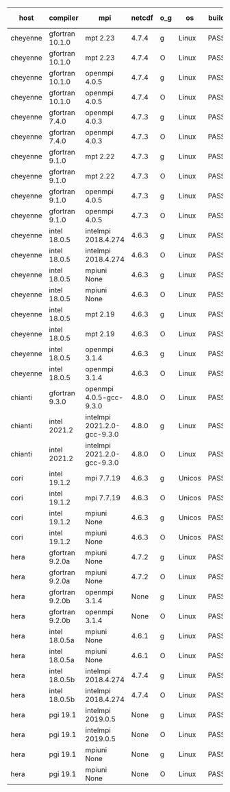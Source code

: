 

| host     | compiler                              | mpi                      | netcdf        | o_g        | os       | build       | u_pass          | u_fail          | s_pass            | s_fail            | e_pass             | e_fail             | nuopc_pass       | nuopc_fail       | artifacts link          |
|----------|---------------------------------------|--------------------------|---------------|------------|----------|-------------|-----------------|-----------------|-------------------|-------------------|--------------------|--------------------|------------------|------------------|-------------------------|
| cheyenne | gfortran 10.1.0 | mpt 2.23  | 4.7.4  | g | Linux | PASS | 13873 | 0 | 49 | 0 | 80 | 0 | 52 | 0 | <a href="https://github.com/esmf-org/esmf-test-artifacts/tree/0ba07886dc41e82fd5d62417f0edb662dabdba24/develop/gfortran/10.1.0/g/mpt/2.23" target="_blank">0ba0788</a> | 
| cheyenne | gfortran 10.1.0 | mpt 2.23  | 4.7.4  | O | Linux | PASS | 13873 | 0 | 49 | 0 | 80 | 0 | 52 | 0 | <a href="https://github.com/esmf-org/esmf-test-artifacts/tree/7ee6c98cfcac40985f69c54202d1abd91e39abc6/develop/gfortran/10.1.0/O/mpt/2.23" target="_blank">7ee6c98</a> | 
| cheyenne | gfortran 10.1.0 | openmpi 4.0.5  | 4.7.4  | g | Linux | PASS | 13873 | 0 | 49 | 0 | 80 | 0 | 52 | 0 | <a href="https://github.com/esmf-org/esmf-test-artifacts/tree/6728a3f6012557ddf4105fccb6263dfdcd1a16f4/develop/gfortran/10.1.0/g/openmpi/4.0.5" target="_blank">6728a3f</a> | 
| cheyenne | gfortran 10.1.0 | openmpi 4.0.5  | 4.7.4  | O | Linux | PASS | 13873 | 0 | 49 | 0 | 80 | 0 | 52 | 0 | <a href="https://github.com/esmf-org/esmf-test-artifacts/tree/205a9175ca401d907df47f2882bc6ead65d151db/develop/gfortran/10.1.0/O/openmpi/4.0.5" target="_blank">205a917</a> | 
| cheyenne | gfortran 7.4.0 | openmpi 4.0.3  | 4.7.3  | g | Linux | PASS | 13873 | 0 | 49 | 0 | 80 | 0 | 52 | 0 | <a href="https://github.com/esmf-org/esmf-test-artifacts/tree/06ed52173cac813e6f98f17acbb0543ccd5321a9/develop/gfortran/7.4.0/g/openmpi/4.0.3" target="_blank">06ed521</a> | 
| cheyenne | gfortran 7.4.0 | openmpi 4.0.3  | 4.7.3  | O | Linux | PASS | 13873 | 0 | 49 | 0 | 80 | 0 | 52 | 0 | <a href="https://github.com/esmf-org/esmf-test-artifacts/tree/70dfdc4ad1e9008250ae0d7ed2e5057aa3ed6449/develop/gfortran/7.4.0/O/openmpi/4.0.3" target="_blank">70dfdc4</a> | 
| cheyenne | gfortran 9.1.0 | mpt 2.22  | 4.7.3  | g | Linux | PASS | 13873 | 0 | 49 | 0 | 80 | 0 | 52 | 0 | <a href="https://github.com/esmf-org/esmf-test-artifacts/tree/25da77197504cc08dd7e72f7ef145389c2d41fca/develop/gfortran/9.1.0/g/mpt/2.22" target="_blank">25da771</a> | 
| cheyenne | gfortran 9.1.0 | mpt 2.22  | 4.7.3  | O | Linux | PASS | 13873 | 0 | 49 | 0 | 80 | 0 | 52 | 0 | <a href="https://github.com/esmf-org/esmf-test-artifacts/tree/3f2c7d1de2a1bcf166f9eb997a13e6afdca90f08/develop/gfortran/9.1.0/O/mpt/2.22" target="_blank">3f2c7d1</a> | 
| cheyenne | gfortran 9.1.0 | openmpi 4.0.5  | 4.7.3  | g | Linux | PASS | 13873 | 0 | 49 | 0 | 80 | 0 | 52 | 0 | <a href="https://github.com/esmf-org/esmf-test-artifacts/tree/265fb0bb43065556d17272eb17f6022ea1972b17/develop/gfortran/9.1.0/g/openmpi/4.0.5" target="_blank">265fb0b</a> | 
| cheyenne | gfortran 9.1.0 | openmpi 4.0.5  | 4.7.3  | O | Linux | PASS | 13873 | 0 | 49 | 0 | 80 | 0 | 52 | 0 | <a href="https://github.com/esmf-org/esmf-test-artifacts/tree/0337bd756a570e690781764336b955bfb24fe65c/develop/gfortran/9.1.0/O/openmpi/4.0.5" target="_blank">0337bd7</a> | 
| cheyenne | intel 18.0.5 | intelmpi 2018.4.274  | 4.6.3  | g | Linux | PASS | None | None | None | None | None | None | None | None | <a href="https://github.com/esmf-org/esmf-test-artifacts/tree/8ffed324cface94cf0015e8658dde9643d8309ab/develop/intel/18.0.5/g/intelmpi/2018.4.274" target="_blank">8ffed32</a> | 
| cheyenne | intel 18.0.5 | intelmpi 2018.4.274  | 4.6.3  | O | Linux | PASS | None | None | None | None | None | None | None | None | <a href="https://github.com/esmf-org/esmf-test-artifacts/tree/aa43ebd1f2a1452347b3a3875c931406edd49ba2/develop/intel/18.0.5/O/intelmpi/2018.4.274" target="_blank">aa43ebd</a> | 
| cheyenne | intel 18.0.5 | mpiuni None  | 4.6.3  | g | Linux | PASS | 12317 | 0 | 8 | 0 | 43 | 0 | None | None | <a href="https://github.com/esmf-org/esmf-test-artifacts/tree/aee5c9aeca1bc057d6c4b3a262d3108e3d0d3d00/develop/intel/18.0.5/g/mpiuni/None" target="_blank">aee5c9a</a> | 
| cheyenne | intel 18.0.5 | mpiuni None  | 4.6.3  | O | Linux | PASS | 12317 | 0 | 8 | 0 | 43 | 0 | None | None | <a href="https://github.com/esmf-org/esmf-test-artifacts/tree/ebf56c648d56e2cbd7e266d0ec86c5bfd66ed71f/develop/intel/18.0.5/O/mpiuni/None" target="_blank">ebf56c6</a> | 
| cheyenne | intel 18.0.5 | mpt 2.19  | 4.6.3  | g | Linux | PASS | None | None | None | None | None | None | None | None | <a href="https://github.com/esmf-org/esmf-test-artifacts/tree/62aa5059e6d20c927e5920a1487824658ee19697/develop/intel/18.0.5/g/mpt/2.19" target="_blank">62aa505</a> | 
| cheyenne | intel 18.0.5 | mpt 2.19  | 4.6.3  | O | Linux | PASS | None | None | None | None | None | None | None | None | <a href="https://github.com/esmf-org/esmf-test-artifacts/tree/8888c09b04fcb062bb5612f2fc2855586e9765f2/develop/intel/18.0.5/O/mpt/2.19" target="_blank">8888c09</a> | 
| cheyenne | intel 18.0.5 | openmpi 3.1.4  | 4.6.3  | g | Linux | PASS | None | None | None | None | None | None | None | None | <a href="https://github.com/esmf-org/esmf-test-artifacts/tree/49b3c30661c68d131b424f2a5678f6331d9ae491/develop/intel/18.0.5/g/openmpi/3.1.4" target="_blank">49b3c30</a> | 
| cheyenne | intel 18.0.5 | openmpi 3.1.4  | 4.6.3  | O | Linux | PASS | None | None | None | None | None | None | None | None | <a href="https://github.com/esmf-org/esmf-test-artifacts/tree/c01c87415c4a8d01973b5a63ca0cd6ae1c71814d/develop/intel/18.0.5/O/openmpi/3.1.4" target="_blank">c01c874</a> | 
| chianti | gfortran 9.3.0 | openmpi 4.0.5-gcc-9.3.0  | 4.8.0  | O | Linux | PASS | None | None | None | None | None | None | None | None | <a href="https://github.com/esmf-org/esmf-test-artifacts/tree/10851772561606f67245091234eec970fbc3f841/develop/gfortran/9.3.0/O/openmpi/4.0.5-gcc-9.3.0" target="_blank">1085177</a> | 
| chianti | intel 2021.2 | intelmpi 2021.2.0-gcc-9.3.0  | 4.8.0  | g | Linux | PASS | 13873 | 0 | 49 | 0 | 80 | 0 | 52 | 0 | <a href="https://github.com/esmf-org/esmf-test-artifacts/tree/21655c028d8402cec7bf180c6698f49e1b07dab5/develop/intel/2021.2/g/intelmpi/2021.2.0-gcc-9.3.0" target="_blank">21655c0</a> | 
| chianti | intel 2021.2 | intelmpi 2021.2.0-gcc-9.3.0  | 4.8.0  | O | Linux | PASS | 13873 | 0 | 49 | 0 | 80 | 0 | 52 | 0 | <a href="https://github.com/esmf-org/esmf-test-artifacts/tree/eecfbba8a86b0c13324613cb87d7a2fe1abc2ec3/develop/intel/2021.2/O/intelmpi/2021.2.0-gcc-9.3.0" target="_blank">eecfbba</a> | 
| cori | intel 19.1.2 | mpi 7.7.19  | 4.6.3  | g | Unicos | PASS | 13873 | 0 | 49 | 0 | 80 | 0 | 52 | 0 | <a href="https://github.com/esmf-org/esmf-test-artifacts/tree/727041580403e0600d6d5c6215897e3389a1534d/develop/intel/19.1.2/g/mpi/7.7.19" target="_blank">7270415</a> | 
| cori | intel 19.1.2 | mpi 7.7.19  | 4.6.3  | O | Unicos | PASS | 13873 | 0 | 49 | 0 | 80 | 0 | 52 | 0 | <a href="https://github.com/esmf-org/esmf-test-artifacts/tree/624fffe2a3c2c47d7afd57b8073b2411fe15fb5c/develop/intel/19.1.2/O/mpi/7.7.19" target="_blank">624fffe</a> | 
| cori | intel 19.1.2 | mpiuni None  | 4.6.3  | g | Unicos | PASS | None | None | None | None | None | None | None | None | <a href="https://github.com/esmf-org/esmf-test-artifacts/tree/7d0ad802e10bbb72911df7011b7886aa45fcb89d/develop/intel/19.1.2/g/mpiuni/None" target="_blank">7d0ad80</a> | 
| cori | intel 19.1.2 | mpiuni None  | 4.6.3  | O | Unicos | PASS | None | None | None | None | None | None | None | None | <a href="https://github.com/esmf-org/esmf-test-artifacts/tree/a5b93b356145f0ff112be48906215a40a5522cd9/develop/intel/19.1.2/O/mpiuni/None" target="_blank">a5b93b3</a> | 
| hera | gfortran 9.2.0a | mpiuni None  | 4.7.2  | g | Linux | PASS | 12317 | 0 | 8 | 0 | 43 | 0 | None | None | <a href="https://github.com/esmf-org/esmf-test-artifacts/tree/d0d85b6edd2bebf2d04c0b8c54a4d4dbbeeb8838/develop/gfortran/9.2.0a/g/mpiuni/None" target="_blank">d0d85b6</a> | 
| hera | gfortran 9.2.0a | mpiuni None  | 4.7.2  | O | Linux | PASS | 12317 | 0 | 8 | 0 | 43 | 0 | None | None | <a href="https://github.com/esmf-org/esmf-test-artifacts/tree/49be2c0db0c6cd289eed59cc579154a3a801fa21/develop/gfortran/9.2.0a/O/mpiuni/None" target="_blank">49be2c0</a> | 
| hera | gfortran 9.2.0b | openmpi 3.1.4  | None  | g | Linux | PASS | 13873 | 0 | 49 | 0 | 80 | 0 | 52 | 0 | <a href="https://github.com/esmf-org/esmf-test-artifacts/tree/78ea8ab47b999a6bed8e90ebf4aaab5563b320bd/develop/gfortran/9.2.0b/g/openmpi/3.1.4" target="_blank">78ea8ab</a> | 
| hera | gfortran 9.2.0b | openmpi 3.1.4  | None  | O | Linux | PASS | 13873 | 0 | 49 | 0 | 80 | 0 | 52 | 0 | <a href="https://github.com/esmf-org/esmf-test-artifacts/tree/a2395c92f0f15d5f9684cf771e4fe84ecf02083c/develop/gfortran/9.2.0b/O/openmpi/3.1.4" target="_blank">a2395c9</a> | 
| hera | intel 18.0.5a | mpiuni None  | 4.6.1  | g | Linux | PASS | 12317 | 0 | 8 | 0 | 43 | 0 | None | None | <a href="https://github.com/esmf-org/esmf-test-artifacts/tree/749e235a7486c4e3d05b6d1a573e63697e9578f3/develop/intel/18.0.5a/g/mpiuni/None" target="_blank">749e235</a> | 
| hera | intel 18.0.5a | mpiuni None  | 4.6.1  | O | Linux | PASS | 12317 | 0 | 8 | 0 | 43 | 0 | None | None | <a href="https://github.com/esmf-org/esmf-test-artifacts/tree/a48c914c9dc13150872ab6fe803a6cab833ace11/develop/intel/18.0.5a/O/mpiuni/None" target="_blank">a48c914</a> | 
| hera | intel 18.0.5b | intelmpi 2018.4.274  | 4.7.4  | g | Linux | PASS | 13873 | 0 | 49 | 0 | 80 | 0 | 52 | 0 | <a href="https://github.com/esmf-org/esmf-test-artifacts/tree/ba5ee32dc0f62ddbaa72403eb0e0fc7e8317bfb2/develop/intel/18.0.5b/g/intelmpi/2018.4.274" target="_blank">ba5ee32</a> | 
| hera | intel 18.0.5b | intelmpi 2018.4.274  | 4.7.4  | O | Linux | PASS | 13873 | 0 | 49 | 0 | 80 | 0 | 52 | 0 | <a href="https://github.com/esmf-org/esmf-test-artifacts/tree/1ae751330a4742963ed6ae3f92d978a119934481/develop/intel/18.0.5b/O/intelmpi/2018.4.274" target="_blank">1ae7513</a> | 
| hera | pgi 19.1 | intelmpi 2019.0.5  | None  | g | Linux | PASS | 12998 | 875 | None | None | None | None | None | None | <a href="https://github.com/esmf-org/esmf-test-artifacts/tree/afbaecdce1192e0f550184f394577ba1d36d86c2/develop/pgi/19.1/g/intelmpi/2019.0.5" target="_blank">afbaecd</a> | 
| hera | pgi 19.1 | intelmpi 2019.0.5  | None  | O | Linux | PASS | 13046 | 827 | None | None | None | None | None | None | <a href="https://github.com/esmf-org/esmf-test-artifacts/tree/72644027044d64b3e1ee58bf2be9ca652778871b/develop/pgi/19.1/O/intelmpi/2019.0.5" target="_blank">7264402</a> | 
| hera | pgi 19.1 | mpiuni None  | None  | g | Linux | PASS | 11692 | 625 | 4 | 4 | 40 | 3 | None | None | <a href="https://github.com/esmf-org/esmf-test-artifacts/tree/452e1d71c4bcd2bc4eb4874b0bd6b253a57ac28c/develop/pgi/19.1/g/mpiuni/None" target="_blank">452e1d7</a> | 
| hera | pgi 19.1 | mpiuni None  | None  | O | Linux | PASS | 11692 | 625 | 6 | 2 | 40 | 3 | None | None | <a href="https://github.com/esmf-org/esmf-test-artifacts/tree/e1e847fcff697f1b7a6c39e1b4420532104e0833/develop/pgi/19.1/O/mpiuni/None" target="_blank">e1e847f</a> | 
